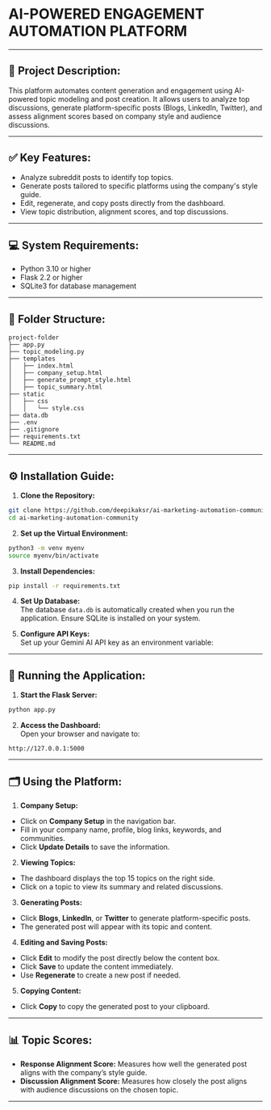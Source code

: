 
# **AI-POWERED ENGAGEMENT AUTOMATION PLATFORM**  

---

## 📝 **Project Description:**  
This platform automates content generation and engagement using AI-powered topic modeling and post creation. It allows users to analyze top discussions, generate platform-specific posts (Blogs, LinkedIn, Twitter), and assess alignment scores based on company style and audience discussions.

---

## ✅ **Key Features:**  
- Analyze subreddit posts to identify top topics.  
- Generate posts tailored to specific platforms using the company's style guide.  
- Edit, regenerate, and copy posts directly from the dashboard.  
- View topic distribution, alignment scores, and top discussions.  

---

## 💻 **System Requirements:**  
- Python 3.10 or higher  
- Flask 2.2 or higher  
- SQLite3 for database management  

---

## 📂 **Folder Structure:**  
```
project-folder
├── app.py
├── topic_modeling.py
├── templates
│   ├── index.html
│   ├── company_setup.html
│   ├── generate_prompt_style.html
│   ├── topic_summary.html
├── static
│   ├── css
│   │   └── style.css
├── data.db
├── .env
├── .gitignore
├── requirements.txt
└── README.md
```

---

## ⚙️ **Installation Guide:**  

1. **Clone the Repository:**  
```bash
git clone https://github.com/deepikaksr/ai-marketing-automation-community.git
cd ai-marketing-automation-community
```

2. **Set up the Virtual Environment:**  
```bash
python3 -m venv myenv
source myenv/bin/activate 
```

3. **Install Dependencies:**  
```bash
pip install -r requirements.txt
```

4. **Set Up Database:**  
The database `data.db` is automatically created when you run the application. Ensure SQLite is installed on your system.  

5. **Configure API Keys:**  
Set up your Gemini AI API key as an environment variable:  

---

## 🚀 **Running the Application:**  

1. **Start the Flask Server:**  
```bash
python app.py
```

2. **Access the Dashboard:**  
Open your browser and navigate to:  
```
http://127.0.0.1:5000
```

---

## 🗂 **Using the Platform:**  

1. **Company Setup:**  
- Click on **Company Setup** in the navigation bar.  
- Fill in your company name, profile, blog links, keywords, and communities.  
- Click **Update Details** to save the information.  

2. **Viewing Topics:**  
- The dashboard displays the top 15 topics on the right side.  
- Click on a topic to view its summary and related discussions.  

3. **Generating Posts:**  
- Click **Blogs**, **LinkedIn**, or **Twitter** to generate platform-specific posts.  
- The generated post will appear with its topic and content.  

4. **Editing and Saving Posts:**  
- Click **Edit** to modify the post directly below the content box.  
- Click **Save** to update the content immediately.  
- Use **Regenerate** to create a new post if needed.  

5. **Copying Content:**  
- Click **Copy** to copy the generated post to your clipboard.  

---

## 📊 **Topic Scores:**  
- **Response Alignment Score:** Measures how well the generated post aligns with the company’s style guide.  
- **Discussion Alignment Score:** Measures how closely the post aligns with audience discussions on the chosen topic.  

---
